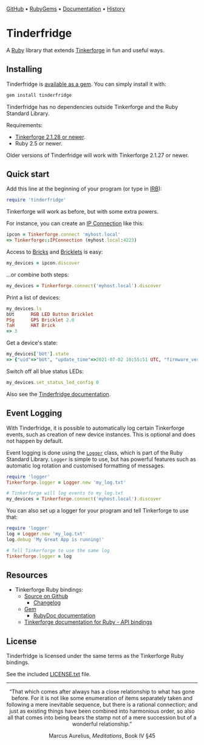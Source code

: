 [GitHub](https://github.com/lllisteu/tinderfridge) • [RubyGems](https://rubygems.org/gems/tinderfridge) • [Documentation](https://www.rubydoc.info/gems/tinderfridge) • [History](History.md)

# Tinderfridge

A [Ruby](https://www.ruby-lang.org/) library that extends [Tinkerforge](https://www.tinkerforge.com/) in fun and useful ways.

## Installing

Tinderfridge is [available as a gem](https://rubygems.org/gems/tinderfridge). You can simply install it with:

```bash
gem install tinderfridge
```

Tinderfridge has no dependencies outside Tinkerforge and the Ruby Standard Library.

Requirements:

* [Tinkerforge 2.1.28 or newer](https://rubygems.org/gems/tinkerforge).
* Ruby 2.5 or newer.

Older versions of Tinderfridge will work with Tinkerforge 2.1.27 or newer.

## Quick start

Add this line at the beginning of your program (or type in [IRB](https://ruby-doc.org/stdlib/libdoc/irb/rdoc/IRB.html)):

```ruby
require 'tinderfridge'
```

Tinkerforge will work as before, but with some extra powers.

For instance, you can create an [IP Connection](https://www.tinkerforge.com/en/doc/Software/IPConnection_Ruby.html) like this:

```ruby
ipcon = Tinkerforge.connect 'myhost.local'
=> Tinkerforge::IPConnection (myhost.local:4223)
```

Access to [Bricks](https://www.tinkerforge.com/en/doc/Software/Bricks_Ruby.html) and [Bricklets](https://www.tinkerforge.com/en/doc/Software/Bricklets_Ruby.html) is easy:

```ruby
my_devices = ipcon.discover
```

...or combine both steps:

```ruby
my_devices = Tinkerforge.connect('myhost.local').discover
```

Print a list of devices:

```ruby
my_devices.ls
bUt      RGB LED Button Bricklet
PSg      GPS Bricklet 2.0
TaH      HAT Brick
=> 3
```

Get a device's state:

```ruby
my_devices['bUt'].state
=> {"uid"=>"bUt", "update_time"=>2021-07-02 10:55:51 UTC, "firmware_version"=>"2.0.2", "connected"=>{"uid"=>"TaH", "position"=>"d"}, "ipcon"=>{"host"=>"myhost.local", "port"=>4223}, "chip_temperature"=>27, "spitfp_error_count"=>[0, 1, 0, 0], "status_led_config"=>0, "color_rgb"=>[68, 9, 17], "color_calibration"=>[100, 100, 55], "pressed"=>false}
```

Switch off all blue status LEDs:

```ruby
my_devices.set_status_led_config 0
```

Also see the [Tinderfridge documentation](https://www.rubydoc.info/gems/tinderfridge).

## Event Logging

With Tinderfridge, it is possible to automatically log certain Tinkerforge events, such as creation of new device instances. This is optional and does not happen by default.

Event logging is done using the [`Logger`](https://rubydoc.info/stdlib/logger) class, which is part of the Ruby Standard Library. `Logger` is simple to use, but has powerful features such as automatic log rotation and customised formatting of messages.

```ruby
require 'logger'
Tinkerforge.logger = Logger.new 'my_log.txt'

# Tinkerforge will log events to my_log.txt
my_devices = Tinkerforge.connect('myhost.local').discover
```

You can also set up a logger for your program and tell Tinkerforge to use that:

```ruby
require 'logger'
log = Logger.new 'my_log.txt'
log.debug 'My Great App is running!'

# Tell Tinkerforge to use the same log
Tinkerforge.logger = log 
```

## Resources

* Tinkerforge Ruby bindings:
    * [Source on Github](https://github.com/Tinkerforge/generators)
        * [Changelog](https://github.com/Tinkerforge/generators/blob/master/ruby/changelog.txt)
    * [Gem](https://rubygems.org/gems/tinkerforge)
        * [RubyDoc documentation](https://www.rubydoc.info/gems/tinkerforge)
    * [Tinkerforge documentation for Ruby - API bindings](https://www.tinkerforge.com/en/doc/Software/API_Bindings_Ruby.html)

## License

Tinderfridge is licensed under the same terms as the Tinkerforge Ruby bindings.

See the included [LICENSE.txt](LICENSE.txt) file.

-----

<p align=center>
“That which comes after always has a close relationship to what has gone before. For it is not like some enumeration of items separately taken and following a mere inevitable sequence, but there is a rational connection; and just as existing things have been combined into harmonious order, so also all that comes into being bears the stamp not of a mere succession but of a wonderful relationship.”
</p>

<p align=center>
Marcus Aurelius, <i>Meditations</i>, Book IV §45
</p>
